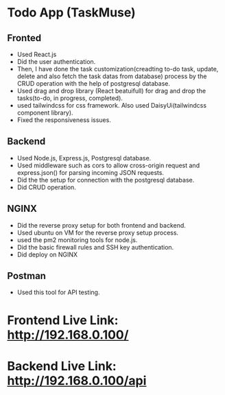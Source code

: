 # Todo App (TaskMuse)

## Fronted

- Used React.js 
- Did the user authentication.
- Then, I have done the task customization(creadting to-do task, update, delete and also fetch the task datas from database) process by the CRUD operation with the help of postgresql database.
- Used drag and drop library (React beatuifull) for drag and drop the tasks(to-do, in progress, completed).
- used tailwindcss for css framework. Also used DaisyUi(tailwindcss component library).
- Fixed the responsiveness issues.

## Backend

- Used Node.js, Express.js, Postgresql database.
- Used middleware such as cors to allow cross-origin request and express.json() for parsing incoming JSON requests.
- Did the the setup for connection with the postgresql database.
- Did CRUD operation.

## NGINX
- Did the reverse proxy setup for both frontend and backend.
- Used ubuntu on VM for the reverse proxy setup process.
- used the pm2 monitoring tools for node.js.
- Did the basic firewall rules and SSH key authentication.
- Did deploy on NGINX

## Postman
- Used this tool for API testing.

# Frontend Live Link: http://192.168.0.100/

# Backend Live Link: http://192.168.0.100/api


